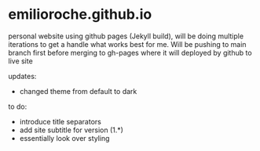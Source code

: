 # emilioroche.github.io
personal website using github pages (Jekyll build), will be doing multiple iterations to get a handle what works best for me. Will be pushing to main branch first before merging to gh-pages where it will deployed by github to live site

updates:
- changed theme from default to dark


to do:
- introduce title separators
- add site subtitle for version (1.*)
- essentially look over styling
